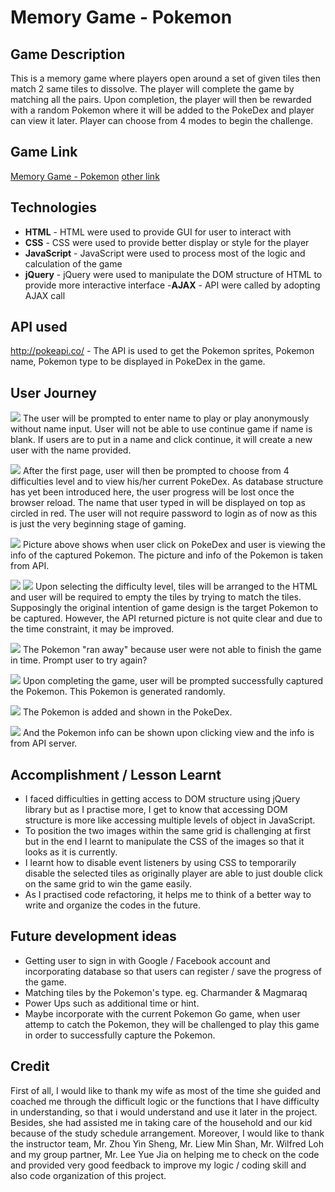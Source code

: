 # Memory Game - Pokemon

## Game Description

This is a memory game where players open around a set of given tiles then match 2 same tiles to dissolve. The player will complete the game by matching all the pairs. Upon completion, the player will then be rewarded with a random Pokemon where it will be added to the PokeDex and player can view it later. Player can choose from 4 modes to begin the challenge.

## Game Link

[Memory Game - Pokemon](https://github.com/siewkhee1990/siewkhee1990.github.io)
[other link](https://lo1ld.csb.app/)

## Technologies

- **HTML** - HTML were used to provide GUI for user to interact with
- **CSS** - CSS were used to provide better display or style for the player
- **JavaScript** - JavaScript were used to process most of the logic and calculation of the game
- **jQuery** - jQuery were used to manipulate the DOM structure of HTML to provide more interactive interface
-**AJAX** - API were called by adopting AJAX call

## API used

http://pokeapi.co/ - The API is used to get the Pokemon sprites, Pokemon name, Pokemon type to be displayed in PokeDex in the game.

## User Journey
![](https://github.com/siewkhee1990/siewkhee1990.github.io/blob/master/userjourney/1.png)
The user will be prompted to enter name to play or play anonymously without name input. User will not be able to use continue game if name is blank. If users are to put in a name and click continue, it will create a new user with the name provided.

![](https://github.com/siewkhee1990/siewkhee1990.github.io/blob/master/userjourney/2.png)
After the first page, user will then be prompted to choose from 4 difficulties level and to view his/her current PokeDex. As database structure has yet been introduced here, the user progress will be lost once the browser reload. The name that user typed in will be displayed on top as circled in red. The user will not require password to login as of now as this is just the very beginning stage of gaming.

![](https://github.com/siewkhee1990/siewkhee1990.github.io/blob/master/userjourney/3.png)
Picture above shows when user click on PokeDex and user is viewing the info of the captured Pokemon. The picture and info of the Pokemon is taken from API.

![](https://github.com/siewkhee1990/siewkhee1990.github.io/blob/master/userjourney/4.png)
![](https://github.com/siewkhee1990/siewkhee1990.github.io/blob/master/userjourney/5.png)
Upon selecting the difficulty level, tiles will be arranged to the HTML and user will be required to empty the tiles by trying to match the tiles. Supposingly the original intention of game design is the target Pokemon to be captured. However, the API returned picture is not quite clear and due to the time constraint, it may be improved.

![](https://github.com/siewkhee1990/siewkhee1990.github.io/blob/master/userjourney/6.png)
The Pokemon "ran away" because user were not able to finish the game in time. Prompt user to try again?

![](https://github.com/siewkhee1990/siewkhee1990.github.io/blob/master/userjourney/7.png)
Upon completing the game, user will be prompted successfully captured the Pokemon. This Pokemon is generated randomly.

![](https://github.com/siewkhee1990/siewkhee1990.github.io/blob/master/userjourney/8.png)
The Pokemon is added and shown in the PokeDex.

![](https://github.com/siewkhee1990/siewkhee1990.github.io/blob/master/userjourney/9.png)
And the Pokemon info can be shown upon clicking view and the info is from API server.

## Accomplishment / Lesson Learnt

- I faced difficulties in getting access to DOM structure using jQuery library but as I practise more, I get to know that accessing DOM structure is more like accessing multiple levels of object in JavaScript.
- To position the two images within the same grid is challenging at first but in the end I learnt to manipulate the CSS of the images so that it looks as it is currently.
- I learnt how to disable event listeners by using CSS to temporarily disable the selected tiles as originally player are able to just double click on the same grid to win the game easily.
- As I practised code refactoring, it helps me to think of a better way to write and organize the codes in the future.

## Future development ideas

- Getting user to sign in with Google / Facebook account and incorporating database so that users can register / save the progress of the game.
- Matching tiles by the Pokemon's type. eg. Charmander & Magmaraq  
- Power Ups such as additional time or hint.
- Maybe incorporate with the current Pokemon Go game, when user attemp to catch the Pokemon, they will be challenged to play this game in order to successfully capture the Pokemon.

## Credit

First of all, I would like to thank my wife as most of the time she guided and coached me through the difficult logic or the functions that I have difficulty in understanding, so that i would understand and use it later in the project. Besides, she had assisted me in taking care of the household and our kid because of the study schedule arrangement. Moreover, I would like to thank the instructor team, Mr. Zhou Yin Sheng, Mr. Liew Min Shan, Mr. Wilfred Loh and my group partner, Mr. Lee Yue Jia on helping me to check on the code and provided very good feedback to improve my logic / coding skill and also code organization of this project. 
